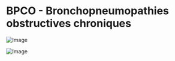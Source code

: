 # BPCO - Bronchopneumopathies obstructives chroniques

![Image](.//media/pneumo/Scan_0009.jpg)

![Image](.//media/pneumo/Scan_0009_verso.jpg)
